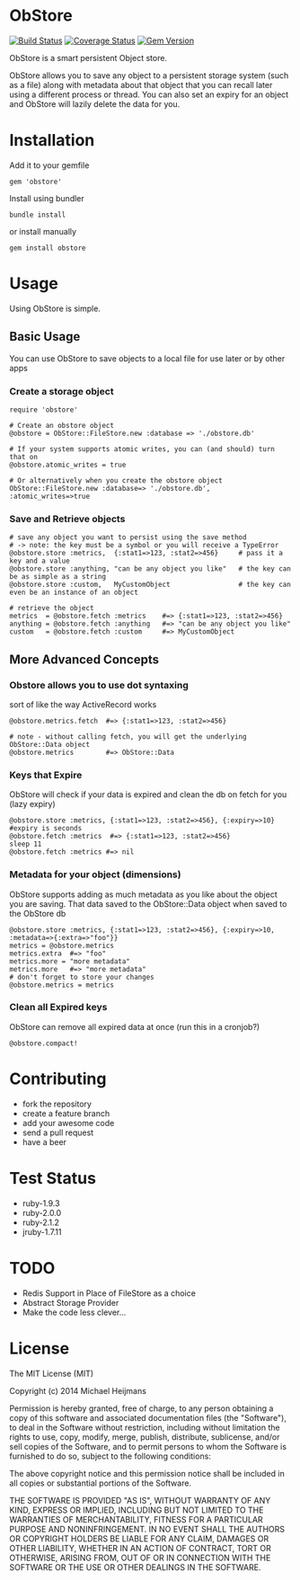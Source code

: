 ObStore
===

[![Build Status](https://travis-ci.org/parabuzzle/obstore.svg)](https://travis-ci.org/parabuzzle/obstore) [![Coverage Status](https://coveralls.io/repos/parabuzzle/obstore/badge.png?branch=master)](https://coveralls.io/r/parabuzzle/obstore?branch=master) [![Gem Version](https://badge.fury.io/rb/obstore.svg)](http://badge.fury.io/rb/obstore)

ObStore is a smart persistent Object store.

ObStore allows you to save any object to a persistent storage system (such as a file) along with metadata about that object that you can recall later using a different process or thread. You can also set an expiry for an object and ObStore will lazily delete the data for you.

# Installation

Add it to your gemfile
```
gem 'obstore'
```

Install using bundler
```
bundle install
```

or install manually
```
gem install obstore
```

# Usage
Using ObStore is simple.

## Basic Usage
You can use ObStore to save objects to a local file for use later or by other apps

### Create a storage object

```
require 'obstore'

# Create an obstore object
@obstore = ObStore::FileStore.new :database => './obstore.db'

# If your system supports atomic writes, you can (and should) turn that on
@obstore.atomic_writes = true

# Or alternatively when you create the obstore object
ObStore::FileStore.new :database=> './obstore.db', :atomic_writes=>true
```
### Save and Retrieve objects
```
# save any object you want to persist using the save method
# -> note: the key must be a symbol or you will receive a TypeError
@obstore.store :metrics,  {:stat1=>123, :stat2=>456}     # pass it a key and a value
@obstore.store :anything, "can be any object you like"   # the key can be as simple as a string
@obstore.store :custom,   MyCustomObject                 # the key can even be an instance of an object

# retrieve the object
metrics  = @obstore.fetch :metrics    #=> {:stat1=>123, :stat2=>456}
anything = @obstore.fetch :anything   #=> "can be any object you like"
custom   = @obstore.fetch :custom     #=> MyCustomObject
```

## More Advanced Concepts

### Obstore allows you to use dot syntaxing
sort of like the way ActiveRecord works
```
@obstore.metrics.fetch  #=> {:stat1=>123, :stat2=>456}

# note - without calling fetch, you will get the underlying ObStore::Data object
@obstore.metrics        #=> ObStore::Data
```

### Keys that Expire
ObStore will check if your data is expired and clean the db on fetch for you (lazy expiry)
```
@obstore.store :metrics, {:stat1=>123, :stat2=>456}, {:expiry=>10} #expiry is seconds
@obstore.fetch :metrics  #=> {:stat1=>123, :stat2=>456}
sleep 11
@obstore.fetch :metrics #=> nil
```

### Metadata for your object (dimensions)
ObStore supports adding as much metadata as you like about the object you are saving.
That data saved to the ObStore::Data object when saved to the ObStore db
```
@obstore.store :metrics, {:stat1=>123, :stat2=>456}, {:expiry=>10, :metadata=>{:extra=>"foo"}}
metrics = @obstore.metrics
metrics.extra  #=> "foo"
metrics.more = "more metadata"
metrics.more   #=> "more metadata"
# don't forget to store your changes
@obstore.metrics = metrics
```

### Clean all Expired keys
ObStore can remove all expired data at once (run this in a cronjob?)
```
@obstore.compact!
```

# Contributing
 * fork the repository
 * create a feature branch
 * add your awesome code
 * send a pull request
 * have a beer

# Test Status
 * ruby-1.9.3
 * ruby-2.0.0
 * ruby-2.1.2
 * jruby-1.7.11

# TODO
 * Redis Support in Place of FileStore as a choice
 * Abstract Storage Provider
 * Make the code less clever...

# License
The MIT License (MIT)

Copyright (c) 2014 Michael Heijmans

Permission is hereby granted, free of charge, to any person obtaining a copy
of this software and associated documentation files (the "Software"), to deal
in the Software without restriction, including without limitation the rights
to use, copy, modify, merge, publish, distribute, sublicense, and/or sell
copies of the Software, and to permit persons to whom the Software is
furnished to do so, subject to the following conditions:

The above copyright notice and this permission notice shall be included in
all copies or substantial portions of the Software.

THE SOFTWARE IS PROVIDED "AS IS", WITHOUT WARRANTY OF ANY KIND, EXPRESS OR
IMPLIED, INCLUDING BUT NOT LIMITED TO THE WARRANTIES OF MERCHANTABILITY,
FITNESS FOR A PARTICULAR PURPOSE AND NONINFRINGEMENT. IN NO EVENT SHALL THE
AUTHORS OR COPYRIGHT HOLDERS BE LIABLE FOR ANY CLAIM, DAMAGES OR OTHER
LIABILITY, WHETHER IN AN ACTION OF CONTRACT, TORT OR OTHERWISE, ARISING FROM,
OUT OF OR IN CONNECTION WITH THE SOFTWARE OR THE USE OR OTHER DEALINGS IN
THE SOFTWARE.
